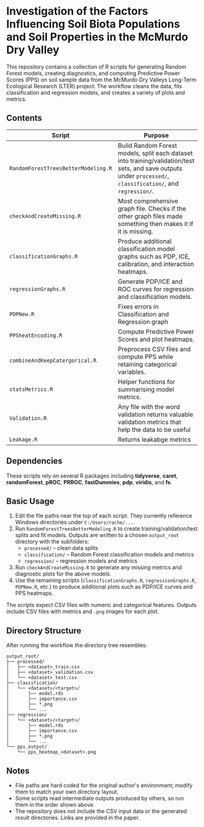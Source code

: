 # Investigation of the Factors Influencing Soil Biota Populations and Soil Properties in the McMurdo Dry Valley

This repository contains a collection of R scripts for generating Random Forest models, creating diagnostics, and computing Predictive Power Scores (PPS) on soil sample data from the McMurdo Dry Valleys Long-Term Ecological Research (LTER) project. The workflow cleans the data, fits classification and regression models, and creates a variety of plots and metrics.

## Contents

| Script | Purpose |
|-------|---------|
| `RandomForestTreesBetterModeling.R` | Build Random Forest models, split each dataset into training/validation/test sets, and save outputs under `processed/`, `classification/`, and `regression/`. |
| `checkAndCreateMissing.R` | Most comprehensive graph file. Checks if the other graph files made something then makes it if it is missing.  | 
| `classificationGraphs.R` | Produce additional classification model graphs such as PDP, ICE, calibration, and interaction heatmaps. |
| `regressionGraphs.R` | Generate PDP/ICE and ROC curves for regression and classification models. |
| `PDPNew.R` | Fixes errors in Classification and Regression graph|
| `PPSheatEncoding.R` | Compute Predictive Power Scores and plot heatmaps. |
| `combineAndKeepCatergorical.R` | Preprocess CSV files and compute PPS while retaining categorical variables. |
| `statsMetrics.R` | Helper functions for summarising model metrics. |
| `Validation.R` | Any file with the word validation returns valuable validation metrics that help the data to be useful |
| `Leakage.R` | Returns leakabge metrics |


## Dependencies
These scripts rely on several R packages including **tidyverse**, **caret**, **randomForest**, **pROC**, **PRROC**, **fastDummies**, **pdp**, **viridis**, and **fs**.

## Basic Usage
1. Edit the file paths near the top of each script. They currently reference Windows directories under `C:/Users/rache/...`.
2. Run `RandomForestTreesBetterModeling.R` to create training/validation/test splits and fit models. Outputs are written to a chosen `output_root` directory with the subfolders:
   - `processed/` &ndash; clean data splits
   - `classification/` &ndash; Random Forest classification models and metrics
   - `regression/` &ndash; regression models and metrics
3. Run `checkAndCreateMissing.R` to generate any missing metrics and diagnostic plots for the above models.
4. Use the remaining scripts (`classificationGraphs.R`, `regressionGraphs.R`, `PDPNew.R`, etc.) to produce additional plots such as PDP/ICE curves and PPS heatmaps.

The scripts expect CSV files with numeric and categorical features. Outputs include CSV files with metrics and `.png` images for each plot.

## Directory Structure
After running the workflow the directory tree resembles:

```
output_root/
├── processed/
│   ├── <dataset>_train.csv
│   ├── <dataset>_validation.csv
│   └── <dataset>_test.csv
├── classification/
│   └── <dataset>/<target>/
│       ├── model.rds
│       ├── importance.csv
│       ├── *.png
│       └── ...
├── regression/
│   └── <dataset>/<target>/
│       ├── model.rds
│       ├── importance.csv
│       ├── *.png
│       └── ...
└── pps_output/
    └── pps_heatmap_<dataset>.png
```

## Notes
- File paths are hard coded for the original author's environment; modify them to match your own directory layout.
- Some scripts read intermediate outputs produced by others, so run them in the order shown above.
- The repository does not include the CSV input data or the generated result directories. Links are provided in the paper. 
